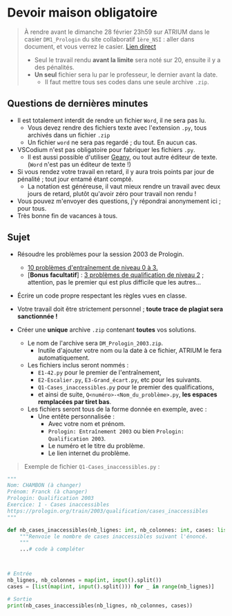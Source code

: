 # Devoir maison obligatoire

> À rendre avant le dimanche 28 février 23h59 sur ATRIUM dans le casier `DM1_Prologin` du site collaboratif `1ère_NSI` : aller dans document, et vous verrez le casier. [Lien direct](https://www.atrium-sud.fr/group/1ere_nsi-395127/documents)
> * Seul le travail rendu **avant la limite** sera noté sur 20, ensuite il y a des pénalités.
> * **Un seul** fichier sera lu par le professeur, le dernier avant la date.
>   * Il faut mettre tous ses codes dans une seule archive `.zip`.

## Questions de dernières minutes
* Il est totalement interdit de rendre un fichier `Word`, il ne sera pas lu.
    * Vous devez rendre des fichiers texte avec l'extension `.py`, tous archivés dans un fichier `.zip`
    * Un fichier `word` ne sera pas regardé ; du tout. En aucun cas.
* VSCodium n'est pas obligatoire pour fabriquer les fichiers `.py`.
    * Il est aussi possible d'utiliser [Geany](https://www.geany.org/download/releases/), ou tout autre éditeur de texte. (`Word` n'est pas un éditeur de texte !)
* Si vous rendez votre travail en retard, il y aura trois points par jour de pénalité ; tout jour entamé étant compté.
    * La notation est généreuse, il vaut mieux rendre un travail avec deux jours de retard, plutôt qu'avoir zéro pour travail non rendu !
* Vous pouvez m'envoyer des questions, j'y répondrai anonymement ici ; pour tous.
* Très bonne fin de vacances à tous.

## Sujet
* Résoudre les problèmes pour la session 2003 de Prologin.
    * [10 problèmes d'entraînement de niveau 0 à 3.](https://prologin.org/train/2003/semifinal)
    * [**Bonus facultatif**] : [3 problèmes de qualification de niveau 2](https://prologin.org/train/2003/qualification) ; attention, pas le premier qui est plus difficile que les autres...

* Écrire un code propre respectant les règles vues en classe.

* Votre travail doit être strictement personnel ; **toute trace de plagiat sera sanctionnée !**

* Créer une **unique** archive `.zip` contenant **toutes** vos solutions.
    * Le nom de l'archive sera `DM_Prologin_2003.zip`.
        * Inutile d'ajouter votre nom ou la date à ce fichier, ATRIUM le fera automatiquement.
    * Les fichiers inclus seront nommés :
        * `E1-42.py` pour le premier de l'entraînement,
        * `E2-Escalier.py`, `E3-Grand_écart.py`, etc pour les suivants.
        * `Q1-Cases_inaccessibles.py` pour le premier des qualifications,
        * et ainsi de suite, `Q<numéro>-<Nom_du_problème>.py`, **les espaces remplacées par tiret bas**.
    * Les fichiers seront tous de la forme donnée en exemple, avec :
        * Une entête personnalisée :
            * Avec votre nom et prénom.
            * `Prologin: Entraînement 2003` ou bien `Prologin: Qualification 2003`.
            * Le numéro et le titre du problème.
            * Le lien internet du problème.

> Exemple de fichier `Q1-Cases_inaccessibles.py` :

```py
"""
Nom: CHAMBON (à changer)
Prénom: Franck (à changer)
Prologin: Qualification 2003
Exercice: 1 - Cases inaccessibles
https://prologin.org/train/2003/qualification/cases_inaccessibles
"""

def nb_cases_inaccessibles(nb_lignes: int, nb_colonnes: int, cases: list) -> int:
    """Renvoie le nombre de cases inaccessibles suivant l'énoncé.
    """
    ...# code à compléter



# Entrée
nb_lignes, nb_colonnes = map(int, input().split())
cases = [list(map(int, input().split())) for _ in range(nb_lignes)]

# Sortie
print(nb_cases_inaccessibles(nb_lignes, nb_colonnes, cases))

```


